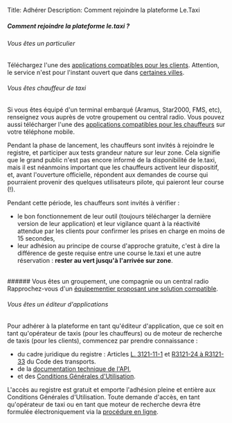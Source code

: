 Title: Adhérer
Description: Comment rejoindre la plateforme Le.Taxi

##### Comment rejoindre la plateforme le.taxi ?

###### Vous êtes un particulier
Téléchargez l'une des <a href="/index.html#who">applications compatibles pour les clients</a>.
Attention, le service n'est pour l'instant ouvert que dans <a href="/index.html#open">certaines villes</a>.


###### Vous êtes chauffeur de taxi
Si vous êtes équipé d'un terminal embarqué (Aramus, Star2000, FMS, etc), renseignez vous auprès de votre groupement ou central radio. Vous pouvez aussi télécharger l'une des <a href="/index.html#who_taxi">applications compatibles pour les chauffeurs</a> sur votre téléphone mobile.

Pendant la phase de lancement, les chauffeurs sont invités à rejoindre le registre, et participer aux tests grandeur nature sur leur zone. Cela signifie que le grand public n'est pas encore informé de la disponibilité de le.taxi, mais il est néanmoins important que les chauffeurs activent leur dispositif, et, avant l'ouverture officielle, répondent aux demandes de course qui pourraient provenir des quelques utilisateurs pilote, qui paieront leur course (!).

Pendant cette période, les chauffeurs sont invités à vérifier :

* le bon fonctionnement de leur outil (toujours télécharger la dernière version de leur application) et leur vigilance quant à la réactivité attendue par les clients pour confirmer les prises en charge en moins de 15 secondes,
* leur adhésion au principe de course d'approche gratuite, c'est à dire la différence de geste requise entre une course le.taxi et une autre réservation : <b>rester au vert jusqu'à l'arrivée sur zone</b>.

<br/>
###### Vous êtes un groupement, une compagnie ou un central radio
Rapprochez-vous d'un <a href="/index.html#who_taxi">équipementier proposant une solution compatible</a>.


###### Vous êtes un éditeur d'applications
Pour adhérer à la plateforme en tant qu'éditeur d'application, que ce soit en tant qu'opérateur de taxis (pour les chauffeurs) ou de moteur de recherche de taxis (pour les clients), commencez par prendre connaissance :

* du cadre juridique du registre : Articles <a href="https://www.legifrance.gouv.fr/affichCodeArticle.do?idArticle=LEGIARTI000029528684&cidTexte=LEGITEXT000023086525">L. 3121-11-1</a> et <a href="https://www.legifrance.gouv.fr/affichCode.do?idSectionTA=LEGISCTA000032278146&cidTexte=LEGITEXT000023086525">R3121-24 à R3121-33</a> du Code des transports.
* de la <a href="/tech.html">documentation technique de l'API</a>,
* et des <a href="/files/CGU.pdf">Conditions Générales d'Utilisation</a>.

L'accès au registre est gratuit et emporte l'adhésion pleine et entière aux Conditions Générales d'Utilisation. Toute demande d'accès, en tant qu'opérateur de taxi ou en tant que moteur de recherche devra être formulée électroniquement via la <a href="http://goo.gl/forms/EqYekN2nVb">procédure en ligne</a>.

